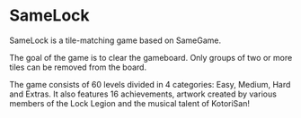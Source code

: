# SameLock

SameLock is a tile-matching game based on SameGame.

The goal of the game is to clear the gameboard. Only groups of two or more tiles can be removed from the board.

The game consists of 60 levels divided in 4 categories: Easy, Medium, Hard and Extras. It also features 16 achievements, artwork created by various members of the Lock Legion and the musical talent of KotoriSan!
